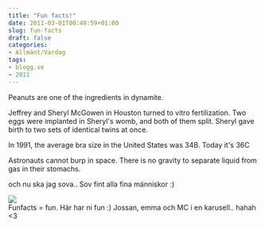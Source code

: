 ```yaml
---
title: "Fun facts!"
date: 2011-03-01T00:49:59+01:00
slug: fun-facts
draft: false
categories:
- Allmänt/Vardag
tags:
- blogg.se
- 2011
---
```

Peanuts are one of the ingredients in dynamite.  
  
Jeffrey and Sheryl McGowen in Houston turned to vitro fertilization. Two eggs were implanted in Sheryl's womb, and both of them split. Sheryl gave birth to two sets of identical twins at once.  
  
In 1991, the average bra size in the United States was 34B. Today it's 36C  
  
  
Astronauts cannot burp in space. There is no gravity to separate liquid from gas in their stomachs.  
  
och nu ska jag sova.. Sov fint alla fina människor :)  
  
  
![](/assets/images/blogg.se/p1010673_135192912.jpg)  
Funfacts = fun. Här har ni fun :) Jossan, emma och MC i en karusell.. hahah <3